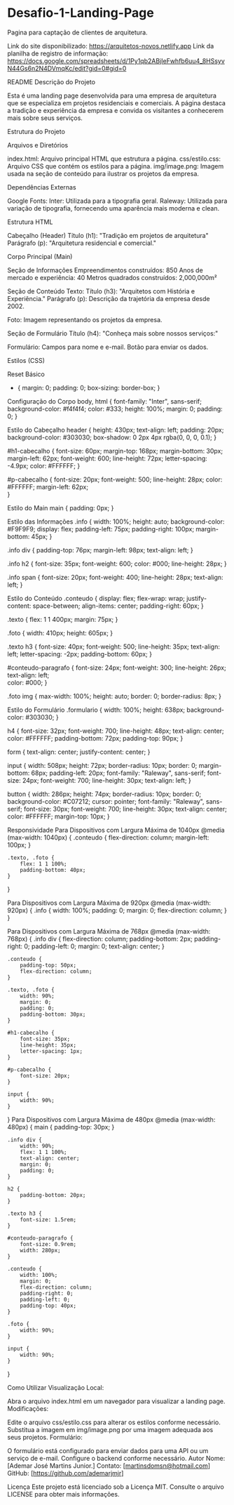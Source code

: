 # Desafio-1-Landing-Page
Pagina para captação de clientes de arquitetura.

Link do site disponibilizado: https://arquitetos-novos.netlify.app
Link da planilha de registro de informação: https://docs.google.com/spreadsheets/d/1Py1qb2ABjIeFwhfb6uu4_8HSsyvN44Gs6n2N4DVmqKc/edit?gid=0#gid=0

README
Descrição do Projeto

Esta é uma landing page desenvolvida para uma empresa de arquitetura que se especializa em projetos residenciais e comerciais. A página destaca a tradição e experiência da empresa e convida os visitantes a conhecerem mais sobre seus serviços.

Estrutura do Projeto

Arquivos e Diretórios

index.html: Arquivo principal HTML que estrutura a página.
css/estilo.css: Arquivo CSS que contém os estilos para a página.
img/image.png: Imagem usada na seção de conteúdo para ilustrar os projetos da empresa.

Dependências Externas

Google Fonts:
Inter: Utilizada para a tipografia geral.
Raleway: Utilizada para variação de tipografia, fornecendo uma aparência mais moderna e clean.

Estrutura HTML

Cabeçalho (Header)
Título (h1): "Tradição em projetos de arquitetura"
Parágrafo (p): "Arquitetura residencial e comercial."

Corpo Principal (Main)

Seção de Informações
Empreendimentos construídos: 850
Anos de mercado e experiência: 40
Metros quadrados construídos: 2,000,000m²

Seção de Conteúdo
Texto:
Título (h3): "Arquitetos com História e Experiência."
Parágrafo (p): Descrição da trajetória da empresa desde 2002.

Foto: Imagem representando os projetos da empresa.

Seção de Formulário
Título (h4): "Conheça mais sobre nossos serviços:"

Formulário:
Campos para nome e e-mail.
Botão para enviar os dados.

Estilos (CSS)

Reset Básico

* {
    margin: 0;
    padding: 0;
    box-sizing: border-box;
}

Configuração do Corpo
body, html {
    font-family: "Inter", sans-serif;
    background-color: #f4f4f4;
    color: #333;
    height: 100%;
    margin: 0;
    padding: 0;
}

Estilo do Cabeçalho
header {
    height: 430px;
    text-align: left;
    padding: 20px;
    background-color: #303030;
    box-shadow: 0 2px 4px rgba(0, 0, 0, 0.1);
}

#h1-cabecalho {
    font-size: 60px;
    margin-top: 168px;
    margin-bottom: 30px;
    margin-left: 62px;
    font-weight: 600;
    line-height: 72px;
    letter-spacing: -4.9px;
    color: #FFFFFF;
}

#p-cabecalho {
    font-size: 20px;
    font-weight: 500;
    line-height: 28px;
    color: #FFFFFF; 
    margin-left: 62px;   
}

Estilo do Main
main {
    padding: 0px;
}

Estilo das Informações
.info {
    width: 100%;
    height: auto;
    background-color: #F9F9F9;
    display: flex;
    padding-left: 75px;
    padding-right: 100px;
    margin-bottom: 45px;
}

.info div {
    padding-top: 76px;
    margin-left: 98px;
    text-align: left;
}

.info h2 {
    font-size: 35px;
    font-weight: 600;
    color: #000;
    line-height: 28px;
}

.info span {
    font-size: 20px;
    font-weight: 400;
    line-height: 28px;
    text-align: left;
}

Estilo do Conteúdo
.conteudo {
    display: flex;
    flex-wrap: wrap;
    justify-content: space-between;
    align-items: center;
    padding-right: 60px;
}

.texto {
    flex: 1 1 400px;
    margin: 75px;
}

.foto {
    width: 410px;
    height: 605px;
}

.texto h3 {
    font-size: 40px;
    font-weight: 500;
    line-height: 35px;
    text-align: left;
    letter-spacing: -2px;
    padding-bottom: 60px;
}

#conteudo-paragrafo {
    font-size: 24px;
    font-weight: 300;
    line-height: 26px;
    text-align: left;    
    color: #000;
}

.foto img {
    max-width: 100%;
    height: auto;
    border: 0;
    border-radius: 8px;
}

Estilo do Formulário
.formulario {
    width: 100%;
    height: 638px;
    background-color: #303030;
}

h4 {
    font-size: 32px;
    font-weight: 700;
    line-height: 48px;
    text-align: center;
    color: #FFFFFF;
    padding-bottom: 72px;
    padding-top: 90px;
}

form {
    text-align: center;
    justify-content: center;
}

input {
    width: 508px;
    height: 72px;
    border-radius: 10px;
    border: 0;
    margin-bottom: 68px;
    padding-left: 20px;
    font-family: "Raleway", sans-serif;
    font-size: 24px;
    font-weight: 700;
    line-height: 30px;
    text-align: left;
}

button {
    width: 286px;
    height: 74px;
    border-radius: 10px;
    border: 0;
    background-color: #C07212;
    cursor: pointer;
    font-family: "Raleway", sans-serif;
    font-size: 30px;
    font-weight: 700;
    line-height: 30px;
    text-align: center;
    color: #FFFFFF;
    margin-top: 10px;
}

Responsividade
Para Dispositivos com Largura Máxima de 1040px
@media (max-width: 1040px) {
    .conteudo {
        flex-direction: column;
        margin-left: 100px;
    }
    
    .texto, .foto {
        flex: 1 1 100%;
        padding-bottom: 40px;
    }
}

Para Dispositivos com Largura Máxima de 920px
@media (max-width: 920px) {
    .info {
        width: 100%; 
        padding: 0;
        margin: 0;
        flex-direction: column;
    }
}

Para Dispositivos com Largura Máxima de 768px
@media (max-width: 768px) {
    .info div {
        flex-direction: column;
        padding-bottom: 2px;
        padding-right: 0;
        padding-left: 0;
        margin: 0;
        text-align: center;
    }
    
    .conteudo {
        padding-top: 50px;
        flex-direction: column;
    }
    
    .texto, .foto {
        width: 90%;
        margin: 0;
        padding: 0;
        padding-bottom: 30px;
    }
    
    #h1-cabecalho {
        font-size: 35px;
        line-height: 35px;
        letter-spacing: 1px;
    }
    
    #p-cabecalho {
        font-size: 20px;
    }

    input {
        width: 90%;
    }
}
Para Dispositivos com Largura Máxima de 480px
@media (max-width: 480px) {
    main {
        padding-top: 30px;
    }

    .info div {
        width: 90%;
        flex: 1 1 100%;
        text-align: center;
        margin: 0;
        padding: 0;
    }

    h2 {
        padding-bottom: 20px;
    }

    .texto h3 {
        font-size: 1.5rem;
    }

    #conteudo-paragrafo {
        font-size: 0.9rem;
        width: 280px;
    }

    .conteudo {
        width: 100%;
        margin: 0;
        flex-direction: column;
        padding-right: 0;
        padding-left: 0;
        padding-top: 40px;
    }

    .foto {
        width: 90%;
    }

    input {
        width: 90%;
    }
}

Como Utilizar
Visualização Local:

Abra o arquivo index.html em um navegador para visualizar a landing page.
Modificações:

Edite o arquivo css/estilo.css para alterar os estilos conforme necessário.
Substitua a imagem em img/image.png por uma imagem adequada aos seus projetos.
Formulário:

O formulário está configurado para enviar dados para uma API ou um serviço de e-mail. Configure o backend conforme necessário.
Autor
Nome: [Ademar José Martins Junior.]
Contato: [martinsdomsn@hotmail.com]
GitHub: [https://github.com/ademarjmjr]

Licença
Este projeto está licenciado sob a Licença MIT. Consulte o arquivo LICENSE para obter mais informações.

